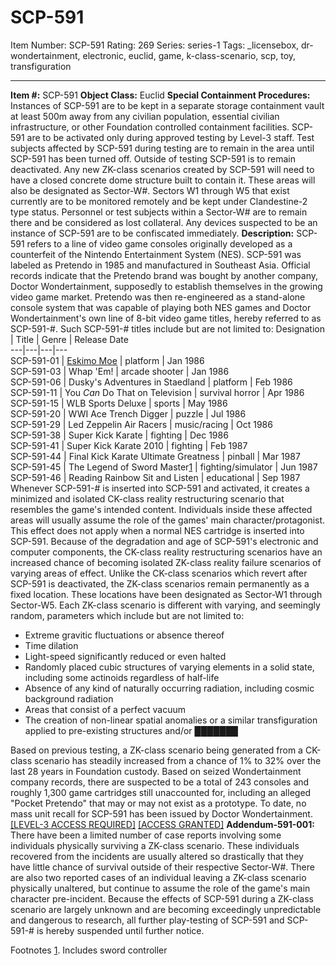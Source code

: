 # SCP-591
Item Number: SCP-591
Rating: 269
Series: series-1
Tags: _licensebox, dr-wondertainment, electronic, euclid, game, k-class-scenario, scp, toy, transfiguration

---

**Item #:** SCP-591
**Object Class:** Euclid
**Special Containment Procedures:** Instances of SCP-591 are to be kept in a separate storage containment vault at least 500m away from any civilian population, essential civilian infrastructure, or other Foundation controlled containment facilities. SCP-591 are to be activated only during approved testing by Level-3 staff. Test subjects affected by SCP-591 during testing are to remain in the area until SCP-591 has been turned off. Outside of testing SCP-591 is to remain deactivated.
Any new ZK-class scenarios created by SCP-591 will need to have a closed concrete dome structure built to contain it. These areas will also be designated as Sector-W#. Sectors W1 through W5 that exist currently are to be monitored remotely and be kept under Clandestine-2 type status. Personnel or test subjects within a Sector-W# are to remain there and be considered as lost collateral.
Any devices suspected to be an instance of SCP-591 are to be confiscated immediately.
**Description:** SCP-591 refers to a line of video game consoles originally developed as a counterfeit of the Nintendo Entertainment System (NES). SCP-591 was labeled as Pretendo in 1985 and manufactured in Southeast Asia. Official records indicate that the Pretendo brand was bought by another company, Doctor Wondertainment, supposedly to establish themselves in the growing video game market.
Pretendo was then re-engineered as a stand-alone console system that was capable of playing both NES games and Doctor Wondertainment's own line of 8-bit video game titles, hereby referred to as SCP-591-#. Such SCP-591-# titles include but are not limited to:
Designation | Title | Genre | Release Date  
---|---|---|---  
SCP-591-01 | [Eskimo Moe](http://www.scp-wiki.net/scp-2424) | platform | Jan 1986  
SCP-591-03 | Whap 'Em! | arcade shooter | Jan 1986  
SCP-591-06 | Dusky's Adventures in Staedland | platform | Feb 1986  
SCP-591-11 | You _Can_ Do That on Television | survival horror | Apr 1986  
SCP-591-15 | WLB Sports Deluxe | sports | May 1986  
SCP-591-20 | WWI Ace Trench Digger | puzzle | Jul 1986  
SCP-591-29 | Led Zeppelin Air Racers | music/racing | Oct 1986  
SCP-591-38 | Super Kick Karate | fighting | Dec 1986  
SCP-591-41 | Super Kick Karate 2010 | fighting | Feb 1987  
SCP-591-44 | Final Kick Karate Ultimate Greatness | pinball | Mar 1987  
SCP-591-45 | The Legend of Sword Master[1](javascript:;) | fighting/simulator | Jun 1987  
SCP-591-46 | Reading Rainbow Sit and Listen | educational | Sep 1987  
Whenever SCP-591-# is inserted into SCP-591 and activated, it creates a minimized and isolated CK-class reality restructuring scenario that resembles the game's intended content. Individuals inside these affected areas will usually assume the role of the games' main character/protagonist. This effect does not apply when a normal NES cartridge is inserted into SCP-591.
Because of the degradation and age of SCP-591's electronic and computer components, the CK-class reality restructuring scenarios have an increased chance of becoming isolated ZK-class reality failure scenarios of varying areas of effect. Unlike the CK-class scenarios which revert after SCP-591 is deactivated, the ZK-class scenarios remain permanently as a fixed location. These locations have been designated as Sector-W1 through Sector-W5.
Each ZK-class scenario is different with varying, and seemingly random, parameters which include but are not limited to:
  * Extreme gravitic fluctuations or absence thereof
  * Time dilation
  * Light-speed significantly reduced or even halted
  * Randomly placed cubic structures of varying elements in a solid state, including some actinoids regardless of half-life
  * Absence of any kind of naturally occurring radiation, including cosmic background radiation
  * Areas that consist of a perfect vacuum
  * The creation of non-linear spatial anomalies or a similar transfiguration applied to pre-existing structures and/or ███████

Based on previous testing, a ZK-class scenario being generated from a CK-class scenario has steadily increased from a chance of 1% to 32% over the last 28 years in Foundation custody. Based on seized Wondertainment company records, there are suspected to be a total of 243 consoles and roughly 1,300 game cartridges still unaccounted for, including an alleged "Pocket Pretendo" that may or may not exist as a prototype. To date, no mass unit recall for SCP-591 has been issued by Doctor Wondertainment.
[[LEVEL-3 ACCESS REQUIRED]](javascript:;)
[[ACCESS GRANTED]](javascript:;)
**Addendum-591-001:** There have been a limited number of case reports involving some individuals physically surviving a ZK-class scenario. These individuals recovered from the incidents are usually altered so drastically that they have little chance of survival outside of their respective Sector-W#.
There are also two reported cases of an individual leaving a ZK-class scenario physically unaltered, but continue to assume the role of the game's main character pre-incident. Because the effects of SCP-591 during a ZK-class scenario are largely unknown and are becoming exceedingly unpredictable and dangerous to research, all further play-testing of SCP-591 and SCP-591-# is hereby suspended until further notice.
  

Footnotes
[1](javascript:;). Includes sword controller